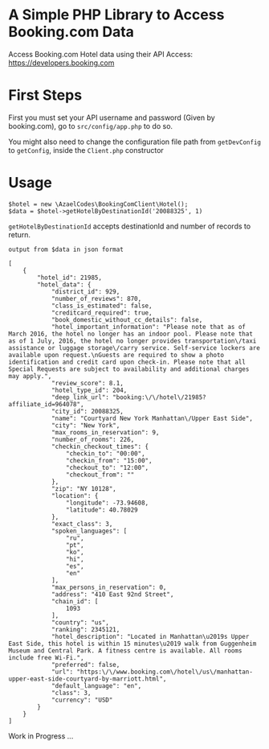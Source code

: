 # A Simple PHP Library to Access Booking.com Data

Access Booking.com Hotel data using their API
Access: https://developers.booking.com

# First Steps
First you must set your API username and password (Given by booking.com), go to
`src/config/app.php` to do so.

You might also need to change the configuration file path from `getDevConfig` to `getConfig`, inside
 the `Client.php` constructor

# Usage
``` 
$hotel = new \AzaelCodes\BookingComClient\Hotel();
$data = $hotel->getHotelByDestinationId('20088325', 1)
```

`getHotelByDestinationId` accepts destinationId and number of records to return.


``output from $data in json format``

```
[
    {
        "hotel_id": 21985,
        "hotel_data": {
            "district_id": 929,
            "number_of_reviews": 870,
            "class_is_estimated": false,
            "creditcard_required": true,
            "book_domestic_without_cc_details": false,
            "hotel_important_information": "Please note that as of March 2016, the hotel no longer has an indoor pool. Please note that as of 1 July, 2016, the hotel no longer provides transportation\/taxi assistance or luggage storage\/carry service. Self-service lockers are available upon request.\nGuests are required to show a photo identification and credit card upon check-in. Please note that all Special Requests are subject to availability and additional charges may apply.",
            "review_score": 8.1,
            "hotel_type_id": 204,
            "deep_link_url": "booking:\/\/hotel\/21985?affiliate_id=964078",
            "city_id": 20088325,
            "name": "Courtyard New York Manhattan\/Upper East Side",
            "city": "New York",
            "max_rooms_in_reservation": 9,
            "number_of_rooms": 226,
            "checkin_checkout_times": {
                "checkin_to": "00:00",
                "checkin_from": "15:00",
                "checkout_to": "12:00",
                "checkout_from": ""
            },
            "zip": "NY 10128",
            "location": {
                "longitude": -73.94608,
                "latitude": 40.78029
            },
            "exact_class": 3,
            "spoken_languages": [
                "ru",
                "pt",
                "ko",
                "hi",
                "es",
                "en"
            ],
            "max_persons_in_reservation": 0,
            "address": "410 East 92nd Street",
            "chain_id": [
                1093
            ],
            "country": "us",
            "ranking": 2345121,
            "hotel_description": "Located in Manhattan\u2019s Upper East Side, this hotel is within 15 minutes\u2019 walk from Guggenheim Museum and Central Park. A fitness centre is available. All rooms include free Wi-Fi.",
            "preferred": false,
            "url": "https:\/\/www.booking.com\/hotel\/us\/manhattan-upper-east-side-courtyard-by-marriott.html",
            "default_language": "en",
            "class": 3,
            "currency": "USD"
        }
    }
]
```

Work in Progress ...


